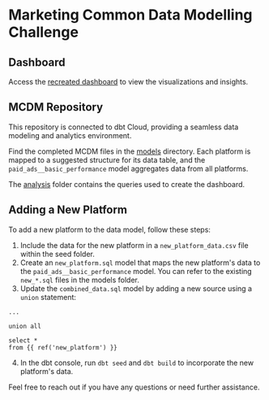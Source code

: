 # Marketing Common Data Modelling Challenge
## Dashboard
Access the [recreated dashboard](https://lookerstudio.google.com/u/1/reporting/100fcb46-0b6b-42ee-b861-00dbd05e9546/page/tEnnC) to view the visualizations and insights.

## MCDM Repository
This repository is connected to dbt Cloud, providing a seamless data modeling and analytics environment.

Find the completed MCDM files in the [models](/models) directory. Each platform is mapped to a suggested structure for its data table, and the `paid_ads__basic_performance` model aggregates data from all platforms.

The [analysis](/analyses) folder contains the queries used to create the dashboard.

## Adding a New Platform
To add a new platform to the data model, follow these steps:

1. Include the data for the new platform in a `new_platform_data.csv` file within the seed folder.
2. Create an `new_platform.sql` model that maps the new platform's data to the `paid_ads__basic_performance` model. You can refer to the existing `new_*.sql` files in the models folder.
3. Update the `combined_data.sql` model by adding a new source using a `union` statement:
```
...

union all

select * 
from {{ ref('new_platform') }}
```
4. In the dbt console, run `dbt seed` and `dbt build` to incorporate the new platform's data.

Feel free to reach out if you have any questions or need further assistance.
